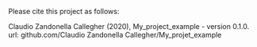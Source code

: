 Please cite this project as follows:

Claudio Zandonella Callegher (2020),  My_project_example - version 0.1.0. url: github.com/Claudio Zandonella Callegher/My_projet_example
